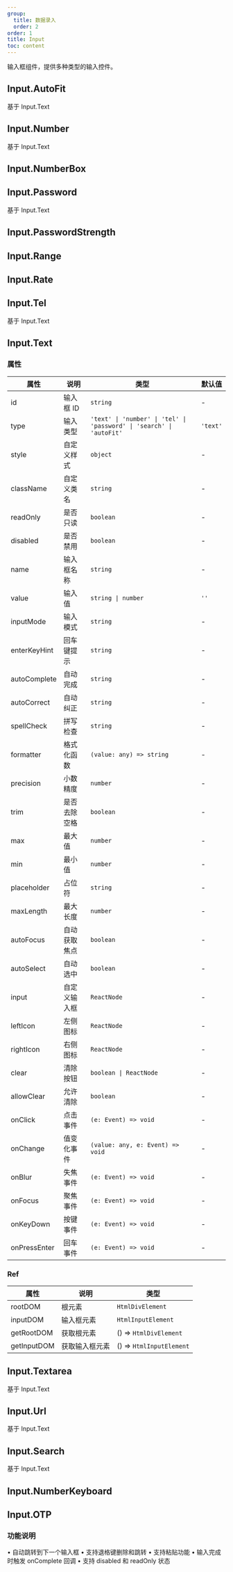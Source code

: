 ```yaml
---
group:
  title: 数据录入
  order: 2
order: 1
title: Input
toc: content
---
```


输入框组件，提供多种类型的输入控件。

## Input.AutoFit

基于 Input.Text
<code src="./demos/AutoFit/index.jsx"></code>

## Input.Number

基于 Input.Text
<code src="./demos/Number/index.jsx"></code>

## Input.NumberBox

<code src="./demos/NumberBox/index.jsx"></code>

## Input.Password

基于 Input.Text
<code src="./demos/Password/index.jsx"></code>

## Input.PasswordStrength

<code src="./demos/PasswordStrength/index.jsx"></code>

## Input.Range

<code src="./demos/Range/index.jsx"></code>

## Input.Rate

<code src="./demos/Rate/index.jsx"></code>

## Input.Tel

基于 Input.Text
<code src="./demos/Tel/index.jsx"></code>

## Input.Text

<code src="./demos/Text/index.jsx"></code>

### 属性

| 属性         | 说明         | 类型                                                                 | 默认值   |
| ------------ | ------------ | -------------------------------------------------------------------- | -------- |
| id           | 输入框 ID    | `string`                                                             | -        |
| type         | 输入类型     | `'text' \| 'number' \| 'tel' \| 'password' \| 'search' \| 'autoFit'` | `'text'` |
| style        | 自定义样式   | `object`                                                             | -        |
| className    | 自定义类名   | `string`                                                             | -        |
| readOnly     | 是否只读     | `boolean`                                                            | -        |
| disabled     | 是否禁用     | `boolean`                                                            | -        |
| name         | 输入框名称   | `string`                                                             | -        |
| value        | 输入值       | `string \| number`                                                   | `''`     |
| inputMode    | 输入模式     | `string`                                                             | -        |
| enterKeyHint | 回车键提示   | `string`                                                             | -        |
| autoComplete | 自动完成     | `string`                                                             | -        |
| autoCorrect  | 自动纠正     | `string`                                                             | -        |
| spellCheck   | 拼写检查     | `string`                                                             | -        |
| formatter    | 格式化函数   | `(value: any) => string`                                             | -        |
| precision    | 小数精度     | `number`                                                             | -        |
| trim         | 是否去除空格 | `boolean`                                                            | -        |
| max          | 最大值       | `number`                                                             | -        |
| min          | 最小值       | `number`                                                             | -        |
| placeholder  | 占位符       | `string`                                                             | -        |
| maxLength    | 最大长度     | `number`                                                             | -        |
| autoFocus    | 自动获取焦点 | `boolean`                                                            | -        |
| autoSelect   | 自动选中     | `boolean`                                                            | -        |
| input        | 自定义输入框 | `ReactNode`                                                          | -        |
| leftIcon     | 左侧图标     | `ReactNode`                                                          | -        |
| rightIcon    | 右侧图标     | `ReactNode`                                                          | -        |
| clear        | 清除按钮     | `boolean \| ReactNode`                                               | -        |
| allowClear   | 允许清除     | `boolean`                                                            | -        |
| onClick      | 点击事件     | `(e: Event) => void`                                                 | -        |
| onChange     | 值变化事件   | `(value: any, e: Event) => void`                                     | -        |
| onBlur       | 失焦事件     | `(e: Event) => void`                                                 | -        |
| onFocus      | 聚焦事件     | `(e: Event) => void`                                                 | -        |
| onKeyDown    | 按键事件     | `(e: Event) => void`                                                 | -        |
| onPressEnter | 回车事件     | `(e: Event) => void`                                                 | -        |

### Ref

| 属性        | 说明           | 类型                     |
| ----------- | -------------- | ------------------------ |
| rootDOM     | 根元素         | `HtmlDivElement`         |
| inputDOM    | 输入框元素     | `HtmlInputElement`       |
| getRootDOM  | 获取根元素     | () => `HtmlDivElement`   |
| getInputDOM | 获取输入框元素 | () => `HtmlInputElement` |

## Input.Textarea

基于 Input.Text

<code src="./demos/Textarea/index.jsx"></code>

## Input.Url

基于 Input.Text

<code src="./demos/Url/index.jsx"></code>

## Input.Search

基于 Input.Text

<code src="./demos/Search/index.jsx"></code>

## Input.NumberKeyboard

<code src="./demos/NumberKeyboard/index.jsx"></code>

## Input.OTP

### 功能说明

• 自动跳转到下一个输入框
• 支持退格键删除和跳转
• 支持粘贴功能
• 输入完成时触发 onComplete 回调
• 支持 disabled 和 readOnly 状态

<code src="./demos/OTP/index.jsx"></code>
